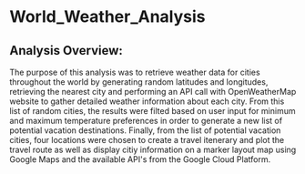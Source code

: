 # World_Weather_Analysis

## Analysis Overview:
The purpose of this analysis was to retrieve weather data for cities throughout the world by generating random latitudes and longitudes, retrieving the nearest city and performing an API call with OpenWeatherMap website to gather detailed weather information about each city. From this list of random cities, the results were filted based on user input for minimum and maximum temperature preferences in order to generate a new list of potential vacation destinations. Finally, from the list of potential vacation cities, four locations were chosen to create a travel itenerary and plot the travel route as well as display citiy information on a marker layout map using Google Maps and the available API's from the Google Cloud Platform.
